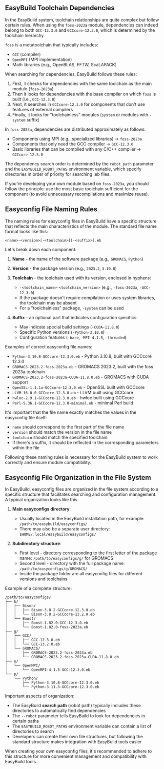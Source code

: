 ## EasyBuild Toolchain Dependencies

In the EasyBuild system, toolchain relationships are quite complex but follow certain rules. When using the `foss-2023a` module, dependencies can indeed belong to both `GCC-12.3.0` and `GCCcore-12.3.0`, which is determined by the toolchain hierarchy.

`foss` is a metatoolchain that typically includes:
- `GCC` (compiler)
- `OpenMPI` (MPI implementation)
- Math libraries (e.g., OpenBLAS, FFTW, ScaLAPACK)

When searching for dependencies, EasyBuild follows these rules:

1. First, it checks for dependencies with the same toolchain as the main module (`foss-2023a`)
2. Then it looks for dependencies with the base compiler on which `foss` is built (i.e., `GCC-12.3.0`)
3. Next, it searches in `GCCcore-12.3.0` for components that don't use features of external compilers
4. Finally, it looks for "toolchainless" modules (`system` or modules with `-system` suffix)

In `foss-2023a`, dependencies are distributed approximately as follows:
- Components using MPI (e.g., specialized libraries) → `foss-2023a`
- Components that only need the GCC compiler → `GCC-12.3.0`
- Basic libraries that can be compiled with any C/C++ compiler → `GCCcore-12.3.0`

The dependency search order is determined by the `robot_path` parameter and the `EASYBUILD_ROBOT_PATHS` environment variable, which specify directories in order of priority for searching .eb files.

If you're developing your own module based on `foss-2023a`, you should follow the principle: use the most basic toolchain sufficient for the component (to avoid unnecessary recompilations and maximize reuse).

## Easyconfig File Naming Rules

The naming rules for easyconfig files in EasyBuild have a specific structure that reflects the main characteristics of the module. The standard file name format looks like this:

```
<name>-<version>[-<toolchain>][-<suffix>].eb
```

Let's break down each component:

1. **Name** - the name of the software package (e.g., `GROMACS`, `Python`)
2. **Version** - the package version (e.g., `2023.2`, `3.10.8`)
3. **Toolchain** - the toolchain used with its version, enclosed in hyphens:
   - `-<toolchain_name>-<toolchain_version>` (e.g., `-foss-2023a`, `-GCC-12.3.0`)
   - If the package doesn't require compilation or uses system libraries, the toolchain may be absent
   - For a "toolchainless" package, `-system` can be used

4. **Suffix** - an optional part that indicates configuration specifics:
   - May indicate special build settings (`-CUDA-11.8.0`)
   - Specific Python versions (`-Python-3.10.8`)
   - Configuration features (`-bare`, `-MPI-4.1.5`, `-threaded`)

Examples of correct easyconfig file names:

- `Python-3.10.8-GCCcore-12.3.0.eb` - Python 3.10.8, built with GCCcore 12.3.0
- `GROMACS-2023.2-foss-2023a.eb` - GROMACS 2023.2, built with the foss 2023a toolchain
- `GROMACS-2023.2-foss-2023a-CUDA-11.8.0.eb` - GROMACS with CUDA support
- `OpenSSL-1.1.1u-GCCcore-12.3.0.eb` - OpenSSL built with GCCcore
- `LLVM-16.0.0-GCCcore-12.3.0.eb` - LLVM built using GCCcore
- `hwloc-2.9.1-GCCcore-12.3.0.eb` - hwloc built using GCCcore
- `Perl-5.36.1-GCCcore-12.3.0-minimal.eb` - minimal Perl build

It's important that the file name exactly matches the values in the easyconfig file itself:
- `name` should correspond to the first part of the file name
- `version` should match the version in the file name
- `toolchain` should match the specified toolchain
- If there's a suffix, it should be reflected in the corresponding parameters within the file

Following these naming rules is necessary for the EasyBuild system to work correctly and ensure module compatibility.

## Easyconfig File Organization in the File System

In EasyBuild, easyconfig files are organized in the file system according to a specific structure that facilitates searching and configuration management. A typical organization looks like this:

1. **Main easyconfigs directory**:
   - Usually located in the EasyBuild installation path, for example: `/path/to/easybuild/easyconfigs/`
   - There may also be a separate user directory: `$HOME/.local/easybuild/easyconfigs/`

2. **Subdirectory structure**:
   - First level - directory corresponding to the first letter of the package name: `/path/to/easyconfigs/g/` for GROMACS
   - Second level - directory with the full package name: `/path/to/easyconfigs/g/GROMACS/`
   - Inside the package folder are all easyconfig files for different versions and toolchains

Example of a complete structure:
```
/path/to/easyconfigs/
├── b/
│   ├── Bison/
│   │   ├── Bison-3.8.2-GCCcore-12.3.0.eb
│   │   └── Bison-3.8.2-GCCcore-13.2.0.eb
│   └── Boost/
│       ├── Boost-1.82.0-GCC-12.3.0.eb
│       └── Boost-1.82.0-foss-2023a.eb
├── g/
│   ├── GCC/
│   │   ├── GCC-12.3.0.eb
│   │   └── GCC-13.2.0.eb
│   └── GROMACS/
│       ├── GROMACS-2023.2-foss-2023a.eb
│       └── GROMACS-2023.2-foss-2023a-CUDA-11.8.0.eb
├── o/
│   └── OpenMPI/
│       └── OpenMPI-4.1.5-GCC-12.3.0.eb
└── p/
    └── Python/
        ├── Python-3.10.8-GCCcore-12.3.0.eb
        └── Python-3.11.3-GCCcore-12.3.0.eb
```

Important aspects of organization:

- The EasyBuild **search path** (robot path) typically includes these directories to automatically find dependencies
- The `--robot` parameter tells EasyBuild to look for dependencies in certain paths
- The `EASYBUILD_ROBOT_PATHS` environment variable can contain a list of directories to search
- Developers can create their own file structures, but following the standard structure makes integration with EasyBuild tools easier

When creating your own easyconfig files, it's recommended to adhere to this structure for more convenient management and compatibility with EasyBuild tools.

